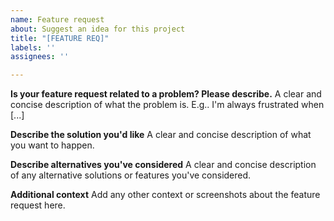 ```yaml
---
name: Feature request
about: Suggest an idea for this project
title: "[FEATURE REQ]"
labels: ''
assignees: ''

---
```


**Is your feature request related to a problem? Please describe.**
A clear and concise description of what the problem is. E.g.. I'm always frustrated when [...]

**Describe the solution you'd like**
A clear and concise description of what you want to happen.

**Describe alternatives you've considered**
A clear and concise description of any alternative solutions or features you've considered.

**Additional context**
Add any other context or screenshots about the feature request here.
